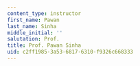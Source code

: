 ```yaml
---
content_type: instructor
first_name: Pawan
last_name: Sinha
middle_initial: ''
salutation: Prof.
title: Prof. Pawan Sinha
uid: c2ff1985-3a53-6817-6310-f9326c668333
---
```

